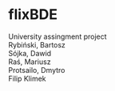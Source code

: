 # flixBDE
University assingment project<br>
Rybiński, Bartosz<br>
Sójka, Dawid<br> 
Raś, Mariusz<br> 
Protsailo, Dmytro<br> 
Filip Klimek<br> 